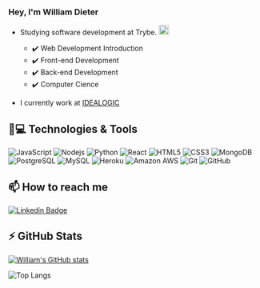 ### Hey, I'm William Dieter
- Studying software development at Trybe.  <img width='20px' height='20px' src='https://yt3.ggpht.com/a/AATXAJwv6J1DhKJtvmWwLg4NCBlef2r9VhiYfVwQPvNd=s900-c-k-c0xffffffff-no-rj-mo' /> 
  - :heavy_check_mark: Web Development Introduction
  - :heavy_check_mark: Front-end Development
  - :heavy_check_mark: Back-end Development
  - :heavy_check_mark: Computer Cience

- I currently work at [IDEALOGIC](https://www.idealogic.com.br/)

## 🚀💻 Technologies & Tools
 
![JavaScript](https://img.shields.io/badge/-JavaScript-black?style=flat-square&logo=javascript)
![Nodejs](https://img.shields.io/badge/-Nodejs-black?style=flat-square&logo=Node.js)
![Python](https://img.shields.io/badge/-Python-black?style=flat-square&logo=Python)
![React](https://img.shields.io/badge/-React-black?style=flat-square&logo=react)
![HTML5](https://img.shields.io/badge/-HTML5-E34F26?style=flat-square&logo=html5&logoColor=white)
![CSS3](https://img.shields.io/badge/-CSS3-1572B6?style=flat-square&logo=css3)
![MongoDB](https://img.shields.io/badge/-MongoDB-black?style=flat-square&logo=mongodb)
![PostgreSQL](https://img.shields.io/badge/-PostgreSQL-336791?style=flat-square&logo=postgresql)
![MySQL](https://img.shields.io/badge/-MySQL-black?style=flat-square&logo=mysql)
![Heroku](https://img.shields.io/badge/-Heroku-430098?style=flat-square&logo=heroku)
![Amazon AWS](https://img.shields.io/badge/Amazon%20AWS-232F3E?style=flat-square&logo=amazon-aws)
![Git](https://img.shields.io/badge/-Git-black?style=flat-square&logo=git)
![GitHub](https://img.shields.io/badge/-GitHub-181717?style=flat-square&logo=github)

  
  


## 📫 How to reach me
  [![Linkedin Badge](https://img.shields.io/badge/-William-blue?style=flat-square&logo=Linkedin&logoColor=white&link=https://www.linkedin.com/in/william-dieter/)](https://www.linkedin.com/in/william-dieter/)
 
## ⚡ GitHub Stats

[![William's GitHub stats](https://github-readme-stats.vercel.app/api?username=williamDieter88&show_icons=true&theme=merko)](https://github.com/williamDieter88/github-readme-stats)

![Top Langs](https://github-readme-stats.vercel.app/api/top-langs/?username=williamDieter88&theme=merko&hide_border=true&layout=compact)
